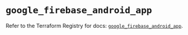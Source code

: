 # `google_firebase_android_app`

Refer to the Terraform Registry for docs: [`google_firebase_android_app`](https://registry.terraform.io/providers/hashicorp/google-beta/5.38.0/docs/resources/google_firebase_android_app).

